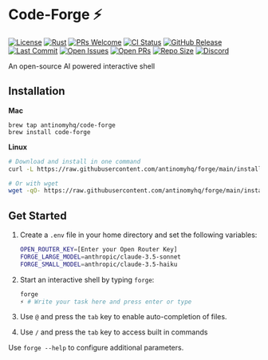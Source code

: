 # Code-Forge ⚡

[![License](https://img.shields.io/badge/License-Apache%202.0-blue.svg?style=for-the-badge)](https://opensource.org/licenses/Apache-2.0)
[![Rust](https://img.shields.io/badge/Rust-1.70%2B-orange.svg?style=for-the-badge)](https://www.rust-lang.org)
[![PRs Welcome](https://img.shields.io/badge/PRs-welcome-brightgreen.svg?style=for-the-badge)](CONTRIBUTING.md)
[![CI Status](https://img.shields.io/github/actions/workflow/status/antinomyhq/forge/ci.yml?style=for-the-badge)](https://github.com/antinomyhq/forge/actions)
[![GitHub Release](https://img.shields.io/github/v/release/antinomyhq/forge?style=for-the-badge)](https://github.com/antinomyhq/forge/releases)
[![Last Commit](https://img.shields.io/github/last-commit/antinomyhq/forge?style=for-the-badge)](https://github.com/antinomyhq/forge/commits)
[![Open Issues](https://img.shields.io/github/issues/antinomyhq/forge?style=for-the-badge)](https://github.com/antinomyhq/forge/issues)
[![Open PRs](https://img.shields.io/github/issues-pr/antinomyhq/forge?style=for-the-badge)](https://github.com/antinomyhq/forge/pulls)
[![Repo Size](https://img.shields.io/github/repo-size/antinomyhq/forge?style=for-the-badge)](https://github.com/antinomyhq/forge)
[![Discord](https://img.shields.io/badge/Discord-Join%20Us-blue?style=for-the-badge)](https://discord.gg/Rdyu7hgSWm)

An open-source AI powered interactive shell

## Installation

**Mac**

```
brew tap antinomyhq/code-forge
brew install code-forge
```

**Linux**

```bash
# Download and install in one command
curl -L https://raw.githubusercontent.com/antinomyhq/forge/main/install.sh | bash

# Or with wget
wget -qO- https://raw.githubusercontent.com/antinomyhq/forge/main/install.sh | bash
```

## Get Started

1. Create a `.env` file in your home directory and set the following variables:

   ```bash
   OPEN_ROUTER_KEY=[Enter your Open Router Key]
   FORGE_LARGE_MODEL=anthropic/claude-3.5-sonnet
   FORGE_SMALL_MODEL=anthropic/claude-3.5-haiku

   ```

2. Start an interactive shell by typing `forge`:

   ```bash
   forge
   ⚡ # Write your task here and press enter or type
   ```

3. Use `@` and press the `tab` key to enable auto-completion of files.

4. Use `/` and press the `tab` key to access built in commands

Use `forge --help` to configure additional parameters.
